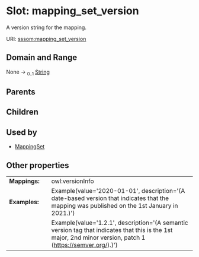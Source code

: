 
# Slot: mapping_set_version


A version string for the mapping.

URI: [sssom:mapping_set_version](https://w3id.org/sssom/mapping_set_version)


## Domain and Range

None &#8594;  <sub>0..1</sub> [String](types/String.md)

## Parents


## Children


## Used by

 * [MappingSet](MappingSet.md)

## Other properties

|  |  |  |
| --- | --- | --- |
| **Mappings:** | | owl:versionInfo |
| **Examples:** | | Example(value='2020-01-01', description='(A date-based version that indicates that the mapping was published on the 1st January in 2021.)') |
|  | | Example(value='1.2.1', description='(A semantic version tag that indicates that this is the 1st major, 2nd minor version, patch 1 (https://semver.org/).)') |

